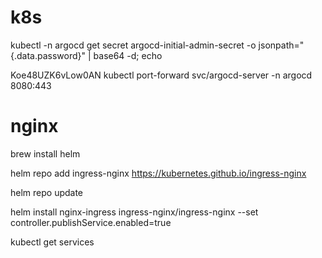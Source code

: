 # k8s

kubectl -n argocd get secret argocd-initial-admin-secret -o jsonpath="{.data.password}" | base64 -d; echo

Koe48UZK6vLow0AN
kubectl port-forward svc/argocd-server -n argocd 8080:443

# nginx

brew install helm

helm repo add ingress-nginx https://kubernetes.github.io/ingress-nginx

helm repo update

helm install nginx-ingress ingress-nginx/ingress-nginx --set controller.publishService.enabled=true

kubectl get services